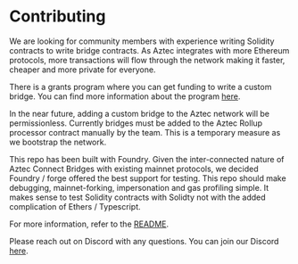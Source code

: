 # Contributing

We are looking for community members with experience writing Solidity contracts to write bridge contracts. As Aztec integrates with more Ethereum protocols, more transactions will flow through the network making it faster, cheaper and more private for everyone.

There is a grants program where you can get funding to write a custom bridge. You can find more information about the program [here](https://www.notion.so/aztecnetwork/Aztec-Grants-19896948e74b4024a458cdeddbe9574f).

In the near future, adding a custom bridge to the Aztec network will be permissionless. Currently bridges must be added to the Aztec Rollup processor contract manually by the team. This is a temporary measure as we bootstrap the network.

This repo has been built with Foundry. Given the inter-connected nature of Aztec Connect Bridges with existing mainnet protocols, we decided Foundry / forge offered the best support for testing. This repo should make debugging, mainnet-forking, impersonation and gas profiling simple. It makes sense to test Solidity contracts with Solidty not with the added complication of Ethers / Typescript.

For more information, refer to the [README](./README.md).

Please reach out on Discord with any questions. You can join our Discord [here](https://discord.gg/ctGpCgkBFt).
